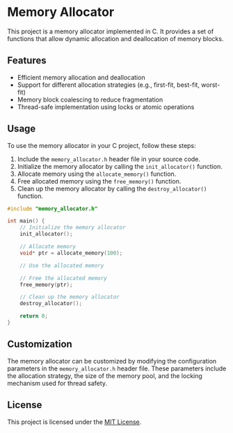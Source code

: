 # Memory Allocator

This project is a memory allocator implemented in C. It provides a set of functions that allow dynamic allocation and deallocation of memory blocks.

## Features

- Efficient memory allocation and deallocation
- Support for different allocation strategies (e.g., first-fit, best-fit, worst-fit)
- Memory block coalescing to reduce fragmentation
- Thread-safe implementation using locks or atomic operations

## Usage

To use the memory allocator in your C project, follow these steps:

1. Include the `memory_allocator.h` header file in your source code.
2. Initialize the memory allocator by calling the `init_allocator()` function.
3. Allocate memory using the `allocate_memory()` function.
4. Free allocated memory using the `free_memory()` function.
5. Clean up the memory allocator by calling the `destroy_allocator()` function.

```c
#include "memory_allocator.h"

int main() {
    // Initialize the memory allocator
    init_allocator();

    // Allocate memory
    void* ptr = allocate_memory(100);

    // Use the allocated memory

    // Free the allocated memory
    free_memory(ptr);

    // Clean up the memory allocator
    destroy_allocator();

    return 0;
}
```

## Customization

The memory allocator can be customized by modifying the configuration parameters in the `memory_allocator.h` header file. These parameters include the allocation strategy, the size of the memory pool, and the locking mechanism used for thread safety.

## License

This project is licensed under the [MIT License](LICENSE).
